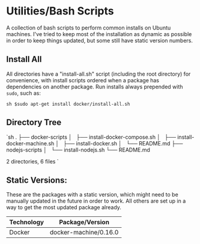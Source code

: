 # Utilities/Bash Scripts

A collection of bash scripts to perform common installs on Ubuntu machines. I've tried to keep most of the installation as dynamic as possible in order to keep things updated, but some still have static version numbers.

## Install All

All directories have a "install-all.sh" script (including the root directory) for convenience, with install scripts ordered when a package has dependencies on another package. Run installs always prepended with `sudo`, such as:

`sh
$sudo apt-get install docker/install-all.sh
`

## Directory Tree
`sh
.
├── docker-scripts
│   ├── install-docker-compose.sh
│   ├── install-docker-machine.sh
│   ├── install-docker.sh
│   └── README.md
├── nodejs-scripts
│   └── install-nodejs.sh
└── README.md

2 directories, 6 files
`

## Static Versions:

These are the packages with a static version, which might need to be manually updated in the future in order to work. All others are set up in a way to get the most updated package already.

| Technology | Package/Version |
| ------ | ------ |
| Docker | docker-machine/0.16.0 |